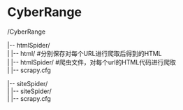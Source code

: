 # CyberRange

/CyberRange  

|-- htmlSpider/    
|   |-- html/  #分别保存对每个URL进行爬取后得到的HTML    
|   |-- htmlSpider/ #爬虫文件，对每个url的HTML代码进行爬取  
|   |-- scrapy.cfg  

|-- siteSpider/   
|   |-- siteSpider/   
|   |-- scrapy.cfg   
